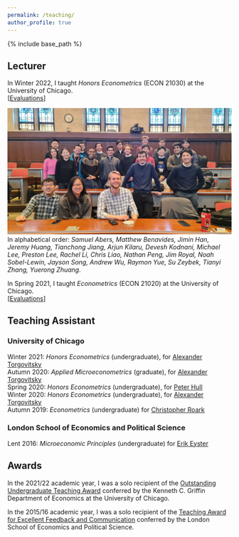 ```yaml
---
permalink: /teaching/
author_profile: true
---
```


{% include base_path %}



## Lecturer 

In Winter 2022, I taught *Honors Econometrics* (ECON 21030) at the University of Chicago.<br/>
[[Evaluations](/files/21030TeachingEvaluations.pdf)]

![21030](/files/21030ClassPic.jpg)<br/>
In alphabetical order: *Samuel Abers, Matthew Benavides, Jimin Han, Jeremy Huang, Tianchong Jiang, Arjun Kilaru, Devesh Kodnani, Michael Lee, Preston Lee, Rachel Li, Chris Liao, Nathan Peng, Jim Royal, Noah Sobel-Lewin, Jayson Song, Andrew Wu, Raymon Yue, Su Zeybek, Tianyi Zhang, Yuerong Zhuang*.

In Spring 2021, I taught *Econometrics* (ECON 21020) at the University of Chicago.<br/>
[[Evaluations](/files/21020TeachingEvaluations.pdf)]


## Teaching Assistant

### University of Chicago

Winter 2021: *Honors Econometrics* (undergraduate), for [Alexander Torgovitsky](https://a-torgovitsky.github.io/)<br/>
Autumn 2020: *Applied Microeconometrics* (graduate), for [Alexander Torgovitsky](https://a-torgovitsky.github.io/)<br/>
Spring 2020: *Honors Econometrics* (undergraduate), for [Peter Hull](https://sites.google.com/site/aboutpeterhull/home)<br/>
Winter 2020: *Honors Econometrics* (undergraduate), for [Alexander Torgovitsky](https://a-torgovitsky.github.io/)<br/>
Autumn 2019: *Econometrics* (undergraduate) for [Christopher Roark](https://www.sites.google.com/site/christopherjamesroark/home?pli=1)

### London School of Economics and Political Science

Lent 2016: *Microeconomic Principles* (undergraduate) for [Erik Eyster](https://econ.ucsb.edu/people/faculty/erik-eyster)

## Awards

In the 2021/22 academic year, I was a solo recipient of the [Outstanding Undergraduate Teaching Award](https://economics.uchicago.edu/blog/2021-student-award-recipients) conferred by the Kenneth C. Griffin Department of Economics at the University of Chicago.

In the 2015/16 academic year, I was a solo recipient of the [Teaching Award for Excellent Feedback and Communication](https://www.lse.ac.uk/economics/Assets/Documents/EAR/economics-annual-review-20152016.pdf) conferred by the London School of Economics and Political Science.